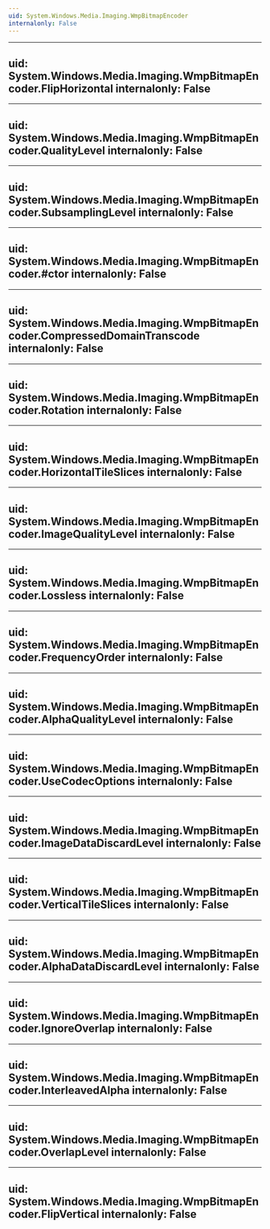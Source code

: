 ```yaml
---
uid: System.Windows.Media.Imaging.WmpBitmapEncoder
internalonly: False
---
```


---
uid: System.Windows.Media.Imaging.WmpBitmapEncoder.FlipHorizontal
internalonly: False
---

---
uid: System.Windows.Media.Imaging.WmpBitmapEncoder.QualityLevel
internalonly: False
---

---
uid: System.Windows.Media.Imaging.WmpBitmapEncoder.SubsamplingLevel
internalonly: False
---

---
uid: System.Windows.Media.Imaging.WmpBitmapEncoder.#ctor
internalonly: False
---

---
uid: System.Windows.Media.Imaging.WmpBitmapEncoder.CompressedDomainTranscode
internalonly: False
---

---
uid: System.Windows.Media.Imaging.WmpBitmapEncoder.Rotation
internalonly: False
---

---
uid: System.Windows.Media.Imaging.WmpBitmapEncoder.HorizontalTileSlices
internalonly: False
---

---
uid: System.Windows.Media.Imaging.WmpBitmapEncoder.ImageQualityLevel
internalonly: False
---

---
uid: System.Windows.Media.Imaging.WmpBitmapEncoder.Lossless
internalonly: False
---

---
uid: System.Windows.Media.Imaging.WmpBitmapEncoder.FrequencyOrder
internalonly: False
---

---
uid: System.Windows.Media.Imaging.WmpBitmapEncoder.AlphaQualityLevel
internalonly: False
---

---
uid: System.Windows.Media.Imaging.WmpBitmapEncoder.UseCodecOptions
internalonly: False
---

---
uid: System.Windows.Media.Imaging.WmpBitmapEncoder.ImageDataDiscardLevel
internalonly: False
---

---
uid: System.Windows.Media.Imaging.WmpBitmapEncoder.VerticalTileSlices
internalonly: False
---

---
uid: System.Windows.Media.Imaging.WmpBitmapEncoder.AlphaDataDiscardLevel
internalonly: False
---

---
uid: System.Windows.Media.Imaging.WmpBitmapEncoder.IgnoreOverlap
internalonly: False
---

---
uid: System.Windows.Media.Imaging.WmpBitmapEncoder.InterleavedAlpha
internalonly: False
---

---
uid: System.Windows.Media.Imaging.WmpBitmapEncoder.OverlapLevel
internalonly: False
---

---
uid: System.Windows.Media.Imaging.WmpBitmapEncoder.FlipVertical
internalonly: False
---
